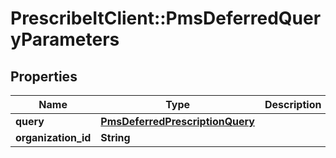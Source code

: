 # PrescribeItClient::PmsDeferredQueryParameters

## Properties
Name | Type | Description | Notes
------------ | ------------- | ------------- | -------------
**query** | [**PmsDeferredPrescriptionQuery**](PmsDeferredPrescriptionQuery.md) |  | [optional] 
**organization_id** | **String** |  | [optional] 

